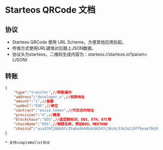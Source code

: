 # Starteos QRCode 文档

## 协议
* Starteos QRCode 使用 URL Scheme，方便其他应用拉起。
* 传值方式使用URL键值对后跟上JSON数据。
* 协议头为starteos，二维码生成内容为：starteos://starteos.io?param={JSON}

## 转账
```json
{
    "type":"transfer",//转账操作
    "address":"developer.x",//收款地址
    "amount":"1",//金额
    "symbol":"EOS",//单位
    "contract":"eosio.token",//代币合约地址
    "precision":"4",//精度
    "blockchain":"EOS",//底层链标识，EOS、ETH、BTC等
    "chainName":"EOS",//侧链名称，例如BOS、MEETONE
    "chainid":"aca376f206b8fc25a6ed44dbdc66547c36c6c33e3a119ffbeaef943642f0e906"//chainid
}
```

`* 支持simpleWallet协议`